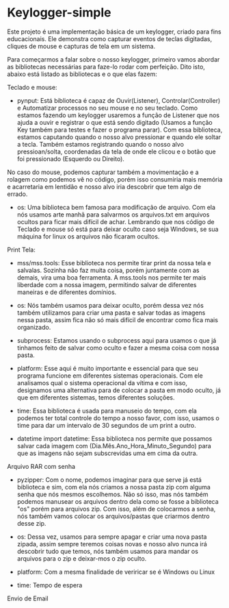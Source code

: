 # Keylogger-simple
Este projeto é uma implementação básica de um keylogger, criado para fins educacionais. Ele demonstra como capturar eventos de teclas digitadas, cliques de mouse e capturas de tela em um sistema.

Para começarmos a falar sobre o nosso keylogger, primeiro vamos abordar as bibliotecas necessárias para faze-lo rodar com perfeição. Dito isto, abaixo está listado as bibliotecas e o que elas fazem:

Teclado e mouse:

- pynput: Está biblioteca é capaz de Ouvir(Listener), Controlar(Controller) e Automatizar processos no seu mouse e no seu teclado. Como estamos fazendo um keylogger usaremos a função de Listener que nos ajuda a ouvir e registrar o que está sendo digitado (Usamos a função Key também para testes e fazer o programa parar). Com essa biblioteca, estamos caputando quando o nosso alvo pressionar e quando ele soltar a tecla. Também estamos registrando quando o nosso alvo pressioan/solta, coordenadas da tela de onde ele clicou e o botão que foi pressionado (Esquerdo ou Direito).

No caso do mouse, podemos capturar também a movimentação e a rolagem como podemos vê no código, porém isso consumiria mais memória e acarretaria em lentidão e nosso alvo iria descobrir que tem algo de errado.

- os: Uma biblioteca bem famosa para modificação de arquivo. Com ela nós usamos arte manhã para salvarmos os arquivos.txt em arquivos ocultos para ficar mais difícil de achar. Lembrando que nos código de Teclado e mouse só está para deixar oculto caso seja Windows, se sua máquina for linux os arquivos não ficaram ocultos.

Print Tela:

- mss/mss.tools: Esse biblioteca nos permite tirar print da nossa tela e salvalas. Sozinha não faz muita coisa, porém juntamente com as demais, vira uma boa ferramenta. A mss.tools nos permite ter mais liberdade com a nossa imagem, permitindo salvar de diferentes maneiras e de diferentes domínios.

- os: Nós também usamos para deixar oculto, porém dessa vez nós também utilizamos para criar uma pasta e salvar todas as imagens nessa pasta, assim fica não só mais difícil de encontrar como fica mais organizado.
  
- subprocess: Estamos usando o subprocess aqui para usamos o que já tinhamos feito de salvar como oculto e fazer a mesma coisa com nossa pasta.

- platform: Esse aqui é muito importante e essencial para que seu programa funcione em diferentes sistemas operacionais. Com ele analisamos qual o sistema operacional da vítima e com isso, designamos uma alternativa para de colocar a pasta em modo oculto, já que em diferentes sistemas, temos diferentes soluções.

- time: Essa biblioteca é usada para manuseio do tempo, com ela podemos ter total controle do tempo a nosso favor, com isso, usamos o time para dar um intervalo de 30 segundos de um print a outro.

- datetime import datetime: Essa biblioteca nos permite que possamos salvar cada imagem com (Dia.Mês.Ano_Hora_Minuto_Segundo) para que as imagens não sejam subscrevidas uma em cima da outra.

Arquivo RAR com senha

- pyzipper: Com o nome, podemos imaginar para que serve já está biblioteca e sim, com ela nós criamos a nossa pasta zip com alguma senha que nós mesmos escolhemos. Não só isso, mas nós também podemos manusear os arquivos dentro dela como se fosse a biblioteca "os" porém para arquivos zip. Com isso, além de colocarmos a senha, nós também vamos colocar os arquivos/pastas que criarmos dentro desse zip.

- os: Dessa vez, usamos para sempre apagar e criar uma nova pasta zipada, assim sempre teremos coisas novas e nosso alvo nunca irá descobrir tudo que temos, nós também usamos para mandar os arquivos para o zip e deixar-mos o zip oculto.

- platform: Com a mesma finalidade de veriricar se é Windows ou Linux

- time: Tempo de espera

Envio de Email
